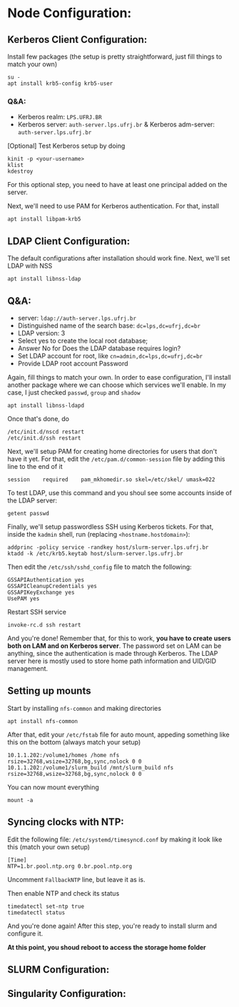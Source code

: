 

# Node Configuration:


## Kerberos Client Configuration:

Install few packages (the setup is pretty straightforward, just fill things to match your own)

```
su -
apt install krb5-config krb5-user
```

### Q&A:

* Kerberos realm: `LPS.UFRJ.BR`
* Kerberos server: `auth-server.lps.ufrj.br`
& Kerberos adm-server: `auth-server.lps.ufrj.br`

[Optional] Test Kerberos setup by doing

```
kinit -p <your-username>
klist
kdestroy
```

For this optional step, you need to have at least one principal added on the server.

Next, we'll need to use PAM for Kerberos authentication. For that, install

```
apt install libpam-krb5
```

## LDAP Client Configuration:

The default configurations after installation should work fine. Next, we'll set LDAP with NSS

```
apt install libnss-ldap
```

## Q&A:

- server: `ldap://auth-server.lps.ufrj.br`
- Distinguished name of the search base: `dc=lps,dc=ufrj,dc=br`
- LDAP version: 3
- Select yes to create the local root database;
- Answer No for Does the LDAP database requires login?
- Set LDAP account for root, like `cn=admin,dc=lps,dc=ufrj,dc=br`
- Provide LDAP root account Password


Again, fill things to match your own. In order to ease configuration, I'll install another package where we can choose which services we'll enable. In my case, I just checked `passwd`, `group` and `shadow`

```
apt install libnss-ldapd
```

Once that's done, do

```
/etc/init.d/nscd restart
/etc/init.d/ssh restart
```

Next, we'll setup PAM for creating home directories for users that don't have it yet. For that, edit the `/etc/pam.d/common-session` file by adding this line to the end of it

```
session    required    pam_mkhomedir.so skel=/etc/skel/ umask=022
```

To test LDAP, use this command and you shoul see some accounts inside of the LDAP server:

```
getent passwd
```

Finally, we'll setup passwordless SSH using Kerberos tickets. For that, inside the `kadmin` shell, run (replacing `<hostname.hostdomain>`):

```
addprinc -policy service -randkey host/slurm-server.lps.ufrj.br
ktadd -k /etc/krb5.keytab host/slurm-server.lps.ufrj.br
```

Then edit the `/etc/ssh/sshd_config` file to match the following:

```
GSSAPIAuthentication yes
GSSAPICleanupCredentials yes
GSSAPIKeyExchange yes
UsePAM yes
```

Restart SSH service

```
invoke-rc.d ssh restart
```

And you're done! Remember that, for this to work, **you have to create users both on LAM and on Kerberos server**. The password set on LAM can be anything, since the authentication is made through Kerberos. The LDAP server here is mostly used to store home path information and UID/GID management.




## Setting up mounts

Start by installing `nfs-common` and making directories

```
apt install nfs-common
```

After that, edit your `/etc/fstab` file for auto mount, appeding something like this on the bottom (always match your setup)

```
10.1.1.202:/volume1/homes /home nfs rsize=32768,wsize=32768,bg,sync,nolock 0 0
10.1.1.202:/volume1/slurm_build /mnt/slurm_build nfs rsize=32768,wsize=32768,bg,sync,nolock 0 0
```

You can now mount everything

```
mount -a
```

## Syncing clocks with NTP:

Edit the following file: `/etc/systemd/timesyncd.conf` by making it look like this (match your own setup)

```
[Time]
NTP=1.br.pool.ntp.org 0.br.pool.ntp.org
```

Uncomment `FallbackNTP` line, but leave it as is.

Then enable NTP and check its status

```
timedatectl set-ntp true
timedatectl status
```

And you're done again! After this step, you're ready to install slurm and configure it.


**At this point, you shoud reboot to access the storage home folder** 




## SLURM Configuration:


## Singularity Configuration: